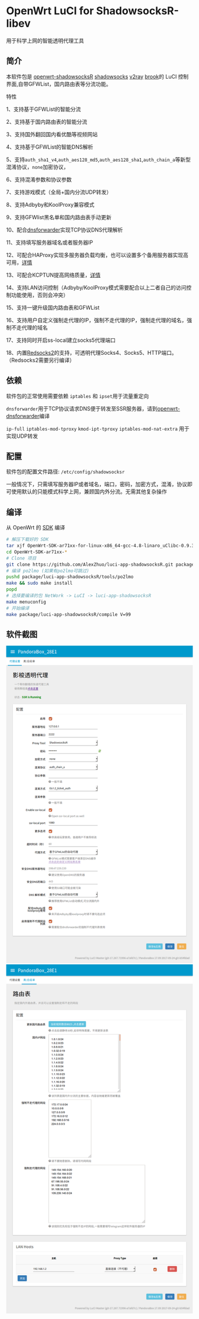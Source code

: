 OpenWrt LuCI for ShadowsocksR-libev
===

用于科学上网的智能透明代理工具

简介
---

本软件包是  [openwrt-shadowsocksR] [shadowsocks] [v2ray] [brook]的 LuCI 控制界面,自带GFWList，国内路由表等分流功能。

特性

1、支持基于GFWList的智能分流

2、支持基于国内路由表的智能分流

3、支持国外翻回国内看优酷等视频网站

4、支持基于GFWList的智能DNS解析

5、支持`auth_sha1_v4`,`auth_aes128_md5`,`auth_aes128_sha1`,`auth_chain_a`等新型混淆协议，`none`加密协议，

6、支持混淆参数和协议参数

7、支持游戏模式（全局+国内分流UDP转发）

8、支持Adbyby和KoolProxy兼容模式

9、支持GFWlist黑名单和国内路由表手动更新

10、配合[dnsforwarder][dnsforwarder]实现TCP协议DNS代理解析

11、支持填写服务器域名或者服务器IP

12、可配合HAProxy实现多服务器负载均衡，也可以设置多个备用服务器实现高可用，[详情][haproxy]

13、可配合KCPTUN提高网络质量，[详情][kcptun]

14、支持LAN访问控制（Adbyby/KoolProxy模式需要配合以上二者自己的访问控制功能使用，否则会冲突）

15、支持一键升级国内路由表和GFWList

16、支持用户自定义强制走代理的IP，强制不走代理的IP，强制走代理的域名，强制不走代理的域名

17、支持同时开启ss-local建立socks5代理端口

18、内置[Redsocks2][redsocks2]的支持，可透明代理Socks4、Socks5、HTTP端口。（Redsocks2需要另行编译）


依赖
---

软件包的正常使用需要依赖 `iptables` 和 `ipset`用于流量重定向

`dnsforwarder`用于TCP协议请求DNS便于转发至SSR服务器，请到[openwrt-dnsforwarder][dnsforwarder]编译

`ip-full` `iptables-mod-tproxy` `kmod-ipt-tproxy` `iptables-mod-nat-extra` 用于实现UDP转发

配置
---

软件包的配置文件路径: `/etc/config/shadowsocksr`   

一般情况下，只需填写服务器IP或者域名，端口，密码，加密方式，混淆，协议即可使用默认的只能模式科学上网，兼顾国内外分流。无需其他复杂操作

编译
---

从 OpenWrt 的 [SDK][openwrt-sdk] 编译  
```bash
# 解压下载好的 SDK
tar xjf OpenWrt-SDK-ar71xx-for-linux-x86_64-gcc-4.8-linaro_uClibc-0.9.33.2.tar.bz2
cd OpenWrt-SDK-ar71xx-*
# Clone 项目
git clone https://github.com/AlexZhuo/luci-app-shadowsocksR.git package/luci-app-shadowsocksR
# 编译 po2lmo (如果有po2lmo可跳过)
pushd package/luci-app-shadowsocksR/tools/po2lmo
make && sudo make install
popd
# 选择要编译的包 NetWork -> LuCI -> luci-app-shadowsocksR
make menuconfig
# 开始编译
make package/luci-app-shadowsocksR/compile V=99
```

软件截图
---

![demo](https://github.com/AlexZhuo/luci-app-shadowsocksR/raw/master/screencapture1.png)
![demo](https://github.com/AlexZhuo/luci-app-shadowsocksR/raw/master/screencapture2.png)

[O]: http://www.right.com.cn/forum/thread-198649-1-1.html
[openwrt-shadowsocksR]: https://github.com/505575853/openwrt-shadowsocksr
[shadowsocks]: https://github.com/shadowsocks/shadowsocks-libev
[v2ray]: https://github.com/505575853/v2ray
[brook]: https://github.com/505575853/brook
[openwrt-sdk]: https://wiki.openwrt.org/doc/howto/obtain.firmware.sdk
[haproxy]: https://github.com/AlexZhuo/luci-app-haproxy-tcp
[kcptun]: https://github.com/AlexZhuo/luci-app-kcptun
[dnsforwarder]: https://github.com/505575853/openwrt-dnsforwarder
[redsocks2]: https://github.com/AlexZhuo/openwrt-redsocks2
